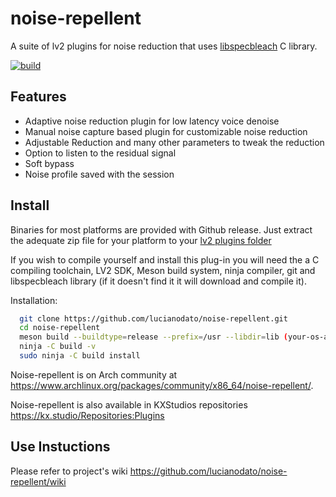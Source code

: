 # noise-repellent

A suite of lv2 plugins for noise reduction that uses [libspecbleach](https://github.com/lucianodato/libspecbleach) C library.

[![build](https://github.com/lucianodato/noise-repellent/actions/workflows/build.yml/badge.svg)](https://github.com/lucianodato/noise-repellent/actions/workflows/build.yml)

## Features

* Adaptive noise reduction plugin for low latency voice denoise
* Manual noise capture based plugin for customizable noise reduction
* Adjustable Reduction and many other parameters to tweak the reduction
* Option to listen to the residual signal
* Soft bypass
* Noise profile saved with the session

## Install

Binaries for most platforms are provided with Github release. Just extract the adequate zip file for your platform to your [lv2 plugins folder](https://lv2plug.in/pages/filesystem-hierarchy-standard.html)

If you wish to compile yourself and install this plug-in you will need the a C compiling toolchain, LV2 SDK, Meson build system, ninja compiler, git and libspecbleach library (if it doesn't find it it will download and compile it).

Installation:

```bash
  git clone https://github.com/lucianodato/noise-repellent.git
  cd noise-repellent
  meson build --buildtype=release --prefix=/usr --libdir=lib (your-os-appropriate-location-fullpath)
  ninja -C build -v
  sudo ninja -C build install
```

Noise-repellent is on Arch community at <https://www.archlinux.org/packages/community/x86_64/noise-repellent/>.

Noise-repellent is also available in KXStudios repositories <https://kx.studio/Repositories:Plugins>

## Use Instuctions

Please refer to project's wiki <https://github.com/lucianodato/noise-repellent/wiki>
